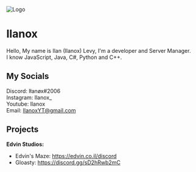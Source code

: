
![Logo](https://cdn.discordapp.com/attachments/856525085421600820/869654630123069440/Ilanox_without_background.png)

# Ilanox

Hello, My name is Ilan (Ilanox) Levy, I'm a developer and Server Manager.\
I know JavaScript, Java, C#, Python and C++.

## My Socials

Discord: Iłanøx#2006\
Instagram: Ilanox_\
Youtube: Ilanox\
Email: IlanoxYT@gmail.com



## Projects

**Edvin Studios:**
- Edvin's Maze: https://edvin.co.il/discord
- Gloasty: https://discord.gg/sD2hRwb2mC

